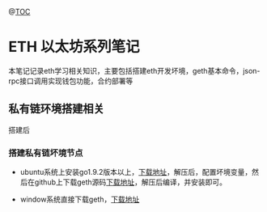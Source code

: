 
@[TOC](我)

# ETH 以太坊系列笔记

  本笔记记录eth学习相关知识，主要包括搭建eth开发坏境，geth基本命令，json-rpc接口调用实现钱包功能，合约部署等

## 私有链环境搭建相关

搭建后


### 搭建私有链坏境节点

*  ubuntu系统上安装go1.9.2版本以上，[下载地址](https://www.golangtc.com/static/go/1.9.2/go1.9.2.linux-amd64.tar.gz)，解压后，配置坏境变量，然后在github上下载geth源码[下载地址](	https://github.com/ethereum/go-ethereum)，解压后编译，并安装即可。

*  window系统直接下载geth，[下载地址](https://github.com/ethereum/go-ethereum/releases/)
